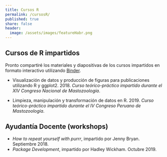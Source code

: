 ```yaml
---
title: Cursos R
permalink: /cursosR/
published: true
share: false
header:
  image: /assets/images/featureHabr.png
---
```


## Cursos de R impartidos

Pronto compartiré los materiales y diapositivas de los cursos impartidos en formato interactivo utilizando [Binder](https://mybinder.org).

- Visualización de datos y producción de figuras para publicaciones utilizando R y ggplot2. 2018. _Curso teórico-práctico impartido durante el XIV Congreso Nacional de Mastozoología_.

- Limpieza, manipulación y transformación de datos en R. 2019. _Curso teórico-práctico impartido durante el IV Congreso Peruano de Mastozoología_. 

## Ayudantía Docente (workshops)

- _How to repeat yourself with purrr_, impartido por Jenny Bryan. Septiembre 2018.   
- _Package Development_, impartido por Hadley Wickham. Octubre 2019.
